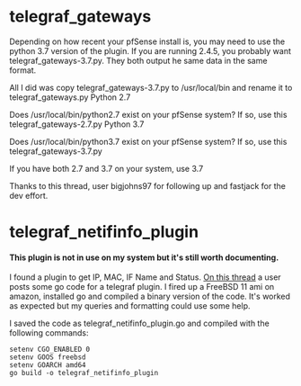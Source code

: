 # telegraf_gateways
Depending on how recent your pfSense install is, you may need to use the python 3.7 version of the plugin. If you are running 2.4.5, you probably want telegraf_gateways-3.7.py. They both output he same data in the same format.

All I did was copy telegraf_gateways-3.7.py to /usr/local/bin and rename it to telegraf_gateways.py
Python 2.7

Does /usr/local/bin/python2.7 exist on your pfSense system? If so, use this telegraf_gateways-2.7.py
Python 3.7

Does /usr/local/bin/python3.7 exist on your pfSense system? If so, use this telegraf_gateways-3.7.py

If you have both 2.7 and 3.7 on your system, use 3.7

Thanks to this thread, user bigjohns97 for following up and fastjack for the dev effort.

# telegraf_netifinfo_plugin
#### This plugin is not in use on my system but it's still worth documenting.
I found a plugin to get IP, MAC, IF Name and Status. [On this thread](https://github.com/influxdata/telegraf/issues/3756#issuecomment-485606025 "On this thread") a user posts some go code for a telegraf plugin. I fired up a FreeBSD 11 ami on amazon, installed go and compiled a binary version of the code. It's worked as expected but my queries and formatting could use some help.

I saved the code as telegraf_netifinfo_plugin.go and compiled with the following commands:

    setenv CGO_ENABLED 0
    setenv GOOS freebsd
    setenv GOARCH amd64
    go build -o telegraf_netifinfo_plugin
